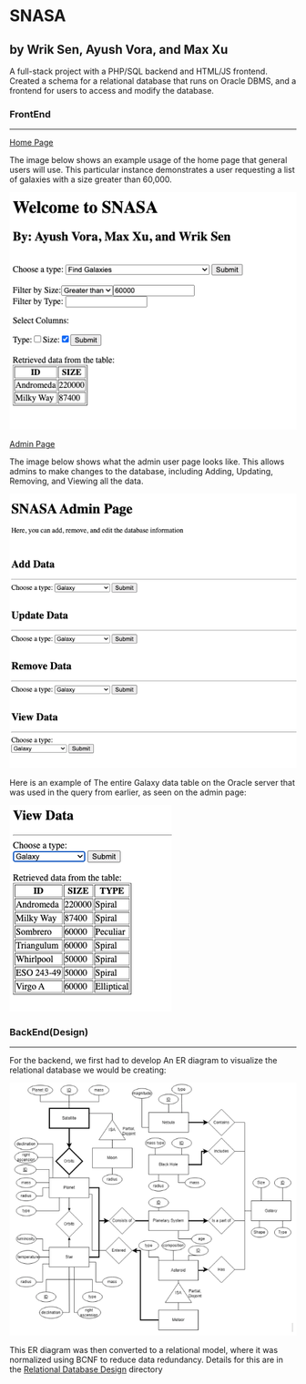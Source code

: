 # SNASA
## by Wrik Sen, Ayush Vora, and Max Xu
A full-stack project with a PHP/SQL backend and HTML/JS frontend. 
Created a schema for a relational database that runs on Oracle DBMS, and a frontend for users to access and modify the database.

### FrontEnd
****
<ins>Home Page</ins>

The image below shows an example usage of the home page that general users will use. This particular instance demonstrates a user requesting a list of galaxies with a size greater than 60,000.

![FrontEnd(User Home page)](./images/Home_UI.png)

<ins>Admin Page</ins>

The image below shows what the admin user page looks like. This allows admins to make changes to the database, including Adding, Updating, Removing, and Viewing all the data.

![FrontEnd(User Admin page)](./images/Admin_UI.png)

Here is an example of The entire Galaxy data table on the Oracle server that was used in the query from earlier, as seen on the admin page:

![FrontEnd(Eaxmple Data)](./images/Example_Data.png)

### BackEnd(Design)
****

For the backend, we first had to develop An ER diagram to visualize the relational database we would be creating:

![BackeEnd(Database ER Diagram)](./images/Project_ER_Diagram.png)


This ER diagram was then converted to a relational model, where it was normalized using BCNF to reduce data redundancy. Details for this are in the [Relational Database Design](<./Relational Database Design>) directory
